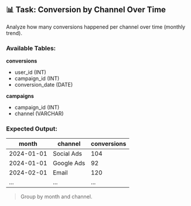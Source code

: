 ## 📊 Task: Conversion by Channel Over Time

Analyze how many conversions happened per channel over time (monthly trend).

### Available Tables:

**conversions**
- user_id (INT)
- campaign_id (INT)
- conversion_date (DATE)

**campaigns**
- campaign_id (INT)
- channel (VARCHAR)

### Expected Output:
| month      | channel     | conversions |
|------------|-------------|-------------|
| 2024-01-01 | Social Ads  | 104         |
| 2024-01-01 | Google Ads  | 92          |
| 2024-02-01 | Email       | 120         |
| ...        | ...         | ...         |

> Group by month and channel.
